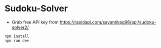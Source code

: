 # Sudoku-Solver
- Grab free API key from https://rapidapi.com/sayantikag98/api/sudoku-solver2/
```
npm install
npm run dev
```
